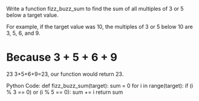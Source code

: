 Write a function fizz_buzz_sum to find the sum of all multiples of 3 or 5 below a target value.

For example, if the target value was 10, the multiples of 3 or 5 below 10 are 3, 5, 6, and 9.

Because 
3
+
5
+
6
+
9
=
23
3+5+6+9=23, our function would return 23.


Python Code:
def fizz_buzz_sum(target):
  sum = 0
  for i in range(target):
    if (i % 3 == 0) or (i % 5 == 0):
      sum += i
  return sum
